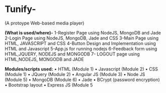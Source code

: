 # Tunify-
(A protoype Web-based media player)

**(What is used/where)-**
1-Register Page using NodeJS,  MongoDB and Jade
2-Login Page using NodeJS,  MongoDB, Jade and CSS
3-Main Page using  HTML, JAVASCRIPT and CSS
4-Button Design and Implementation using HTML and Javascript 
5-App.js for running nodejs
6-Feedback form using HTML,JQUERY, NODEJS and  MONGODB
7- LOGOUT page using  HTML,NODEJS, MONGODB and JADE

**Modules/scripts used:**
• HTML (Module 1)
• Javascript (Module 2)
• CSS (Module 1)
• JQuery (Module 2)
• Angular JS (Module 3)
• Node JS (Module 5)
• MongoDB (Module 6)
• Jade
• BCrypt (password encryption)
• Bootstrap layout
• Express JS (Module 5

